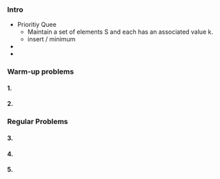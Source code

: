 
### Intro

- Prioritiy Quee 
	- Maintain a set of elements S and each has an associated value k.
	- insert / minimum 
- 
- 
### Warm-up problems


#### 1. 


#### 2.



### Regular Problems


#### 3.



#### 4.



#### 5.